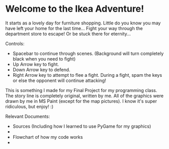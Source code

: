 # Welcome to the Ikea Adventure!

It starts as a lovely day for furniture shopping. Little do you know you may have left your home for the last time...
Fight your way through the department store to escape! Or be stuck there for eternity...

Controls:
  - Spacebar to continue through scenes. (Background will turn completely black when you need to fight)
  - Up Arrow key to fight.
  - Down Arrow key to defend.
  - Right Arrow key to attempt to flee a fight.
 During a fight, spam the keys or else the opponent will continue attacking!
 
 This is something I made for my Final Project for my programming class. The story line is completely original, written by me. All of the graphics were drawn by me in MS Paint (except for the map pictures). I know it's super ridiculous, but enjoy! :)
 
 Relevant Documents:
  - Sources (Including how I learned to use PyGame for my graphics)
  -
  - Flowchart of how my code works
  -
